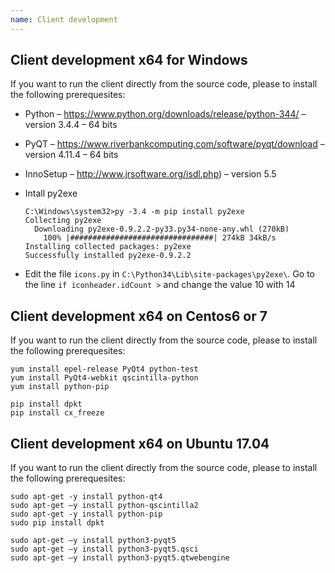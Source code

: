 ```yaml
---
name: Client development
---
```


## Client development x64 for Windows

If you want to run the client directly from the source code, please to install the following prerequesites:

 - Python  – https://www.python.org/downloads/release/python-344/ – version 3.4.4 – 64 bits
 
 - PyQT  – https://www.riverbankcomputing.com/software/pyqt/download – version 4.11.4 – 64 bits
 
 - InnoSetup  – http://www.jrsoftware.org/isdl.php) – version 5.5
 
 - Intall py2exe
 
    ```
    C:\Windows\system32>py -3.4 -m pip install py2exe
    Collecting py2exe
      Downloading py2exe-0.9.2.2-py33.py34-none-any.whl (270kB)
        100% |################################| 274kB 34kB/s
    Installing collected packages: py2exe
    Successfully installed py2exe-0.9.2.2
    ```

 - Edit the file `icons.py` in `C:\Python34\Lib\site-packages\py2exe\`. Go to the line `if iconheader.idCount >`
and change the value 10 with 14

## Client development x64 on Centos6 or 7

If you want to run the client directly from the source code, please to install the following prerequesites:

```
yum install epel-release PyQt4 python-test
yum install PyQt4-webkit qscintilla-python
yum install python-pip
```


```
pip install dpkt
pip install cx_freeze
```

    
## Client development x64 on Ubuntu 17.04

If you want to run the client directly from the source code, please to install the following prerequesites:

```
sudo apt-get -y install python-qt4
sudo apt-get –y install python-qscintilla2
sudo apt-get -y install python-pip
sudo pip install dpkt
```


```
sudo apt-get –y install python3-pyqt5
sudo apt-get –y install python3-pyqt5.qsci
sudo apt-get –y install python3-pyqt5.qtwebengine
```
